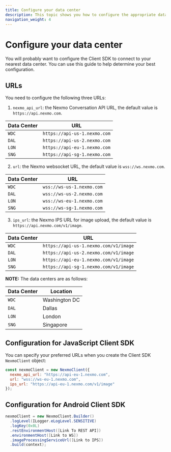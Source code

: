 ```yaml
---
title: Configure your data center
description: This topic shows you how to configure the appropriate data centre to minimize network delays in your application.
navigation_weight: 4
---
```


# Configure your data center

You will  probably want to configure the Client SDK to connect to your nearest data center. You can use this guide to help determine your best configuration.

## URLs

You need to configure the following three URLs:

1) `nexmo_api_url`: the Nexmo Conversation API URL, the default value is `https://api.nexmo.com`.

Data Center | URL
---|---
`WDC` | `https://api-us-1.nexmo.com`
`DAL` | `https://api-us-2.nexmo.com`
`LON` | `https://api-eu-1.nexmo.com`
`SNG` | `https://api-sg-1.nexmo.com`

2) `url`: the Nexmo websocket URL, the default value is `wss://ws.nexmo.com`.

Data Center | URL
---|---
`WDC` | `wss://ws-us-1.nexmo.com`
`DAL` | `wss://ws-us-2.nexmo.com`
`LON` | `wss://ws-eu-1.nexmo.com`
`SNG` | `wss://ws-sg-1.nexmo.com`

3) `ips_url`: the Nexmo IPS URL for image upload, the default value is `https://api.nexmo.com/v1/image`.

Data Center | URL
---|---
`WDC` | `https://api-us-1.nexmo.com/v1/image`
`DAL` | `https://api-us-2.nexmo.com/v1/image`
`LON` | `https://api-eu-1.nexmo.com/v1/image`
`SNG` | `https://api-sg-1.nexmo.com/v1/image`

**NOTE:** The data centers are as follows:

Data Center | Location
---|---
`WDC` | Washington DC
`DAL` | Dallas
`LON` | London
`SNG` | Singapore

## Configuration for JavaScript Client SDK

You can specify your preferred URLs when you create the Client SDK `NexmoClient` object:

``` javascript
const nexmoClient = new NexmoClient({
  nexmo_api_url: "https://api-eu-1.nexmo.com",
  url: "wss://ws-eu-1.nexmo.com",
  ips_url: "https://api-eu-1.nexmo.com/v1/image"
});
```

## Configuration for Android Client SDK

``` java
nexmoClient = new NexmoClient.Builder()
  .logLevel(ILogger.eLogLevel.SENSITIVE)
  .logKey(0x0L)
  .restEnvironmentHost([Link To REST API])
  .environmentHost([Link to WS])
  .imageProcessingServiceUrl([Link to IPS])
  .build(context);
```
